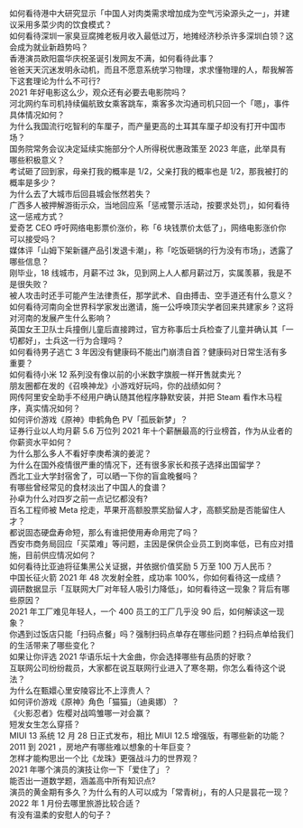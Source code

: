 如何看待港中大研究显示「中国人对肉类需求增加成为空气污染源头之一」，并建议采用多菜少肉的饮食模式？  
如何看待深圳一家臭豆腐摊老板月收入最低过万，地摊经济秒杀许多深圳白领？这会成为就业新趋势吗？  
香港演员欧阳震华庆祝圣诞引发网友不满，如何看待此事？  
爸爸天天沉迷发明永动机，而且不愿意系统学习物理，求求懂物理的人，帮我解答下这套理论为什么不可行?  
2021 年好电影这么少，观众还有必要去电影院吗？  
河北网约车司机持续偏航致女乘客跳车，乘客多次沟通司机只回一个「嗯」，事件具体情况如何？  
为什么我国流行吃智利的车厘子，而产量更高的土耳其车厘子却没有打开中国市场？  
国务院常务会议决定延续实施部分个人所得税优惠政策至 2023 年底，此举具有哪些积极意义？  
考试砸了回到家，母亲打我的概率是 1/2，父亲打我的概率也是 1/2，那我被打的概率是多少？  
为什么去了大城市后回县城会怅然若失？  
广西多人被押解游街示众，当地回应系「惩戒警示活动，按要求处罚」，如何看待这一惩戒方式？  
爱奇艺 CEO 呼吁网络电影票价涨价，称「6 块钱票价太低了」，网络电影涨价你可以接受吗？  
媒体评「山姆下架新疆产品引发退卡潮」，称「吃饭砸锅的行为没有市场」，透露了哪些信息？  
刚毕业，18 线城市，月薪不过 3k，见到网上人人都月薪过万，实属羡慕，我是不是很失败？  
被人攻击时还手可能产生法律责任，那学武术、自由搏击、空手道还有什么意义？  
如何看待河南向全世界科学家发出邀请，施一公呼唤顶尖学者回来共建家乡？这将对河南的发展产生什么影响？  
英国女王卫队士兵撞倒儿童后直接跨过，官方称事后士兵检查了儿童并确认其「一切都好」，士兵这一行为合理吗？  
如何看待男子逃亡 3 年因没有健康码不能出门崩溃自首？健康码对日常生活有多重要？  
如何看待小米 12 系列没有像以前的小米数字旗舰一样开售就卖光？  
朋友圈都在发的《召唤神龙》小游戏好玩吗，你的战绩如何？  
网传阿里安全助手不经用户确认随其他程序静默安装，并把 Steam 看作木马程序，真实情况如何？  
如何评价游戏《原神》申鹤角色 PV「孤辰新梦」？  
证券行业以人均月薪 5.6 万位列 2021 年十个薪酬最高的行业榜首，作为从业者的你薪资水平如何？  
为什么那么多人不看好李庚希演的姜泥？  
为什么在国外疫情很严重的情况下，还有很多家长和孩子选择出国留学？  
西北工业大学封宿舍了，可以晒一下你的盲盒晚餐吗？  
有哪些曾经常见的食材淡出了中国人的食谱？  
孙卓为什么对四岁之前一点记忆都没有?  
百名工程师被 Meta 挖走，苹果开高额股票奖励留人才，高额奖励是否能留住人才？  
都说固态硬盘寿命短，那么有谁把使用寿命用完了吗？  
西安市商务局回应「买菜难」等问题，主因是保供企业员工到岗率低，已有应对措施，目前供应情况如何？  
如何看待比亚迪将征集黑公关证据，并依据价值奖励 5 万至 100 万人民币？  
中国长征火箭 2021 年 48 次发射全胜，成功率 100%，你如何看待这一成绩？  
调研数据显示「互联网大厂对年轻人吸引力降低」，如何看待这一现象？背后有哪些原因？  
2021 年工厂难见年轻人，一个 400 员工的工厂几乎没 90 后，如何解读这一现象？  
你遇到过饭店只能「扫码点餐」吗？强制扫码点单存在哪些问题？扫码点单给我们的生活带来了哪些变化？  
如果让你评选 2021 华语乐坛十大金曲，你会选择哪些有品质的好歌？  
互联网公司纷纷裁员，大家都在说互联网行业进入了寒冬期，你怎么看待这个说法？  
为什么在甄嬛心里安陵容比不上淳贵人？  
如何评价游戏《原神》角色「猫猫」（迪奥娜）？  
《火影忍者》佐樱对战鸣雏哪一对会赢？  
短发女生怎么穿搭？  
MIUI 13 系统 12 月 28 日正式发布，相比 MIUI 12.5 增强版，有哪些新的功能？  
2011 到 2021 ，房地产有哪些难以想象的十年巨变？  
怎样才能构思出一个比《龙珠》更强战斗力的世界观？  
2021 年哪个演员的演技让你一下「爱住了」？  
能否出一道数学题，涵盖高中所有知识点?  
演员的黄金期有多久？为什么有的人可以成为「常青树」，有的人只是昙花一现？  
2022 年 1 月份去哪里旅游比较合适？  
有没有温柔的安慰人的句子？  
